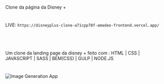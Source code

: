 #
Clone da página da Disney +
#

LIVE: ```https://disneyplus-clone-a71cpp78f-amadeo-frontend.vercel.app/```

#
</br>

Um clone da landing page da disney + feito com :
HTML | CSS | JAVASCRIPT | SASS | BEM(CSS) |  GULP | NODE.JS

#
![Image Generation App](https://github.com/Amadeo-Frontend/images_sites/blob/main/screencapture-disneyplus-clone-a71cpp78f-amadeo-frontend-vercel-app-2023-03-18-10_16_09.png)

